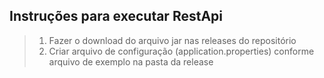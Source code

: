 ## Instruções para executar RestApi

>1. Fazer o download do arquivo jar nas releases do repositório
> 2. Criar arquivo de configuração (application.properties) conforme arquivo de exemplo na pasta da release